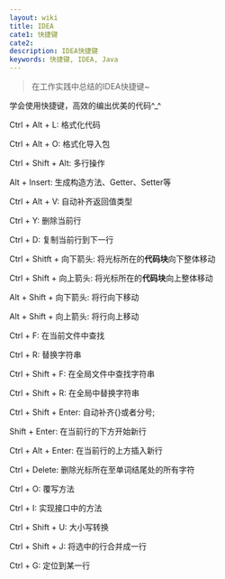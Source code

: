 ```yaml
---
layout: wiki
title: IDEA
cate1: 快捷键
cate2:
description: IDEA快捷键
keywords: 快捷键, IDEA, Java
---
```


> 在工作实践中总结的IDEA快捷键~

学会使用快捷键，高效的编出优美的代码^_^

Ctrl + Alt + L: 格式化代码

Ctrl + Alt + O: 格式化导入包

Ctrl + Shift + Alt: 多行操作

Alt + Insert: 生成构造方法、Getter、Setter等

Ctrl + Alt + V: 自动补齐返回值类型

Ctrl + Y: 删除当前行

Ctrl + D: 复制当前行到下一行

Ctrl + Shitft + 向下箭头: 将光标所在的**代码块**向下整体移动

Ctrl + Shift + 向上箭头: 将光标所在的**代码块**向上整体移动

Alt + Shift + 向下箭头: 将行向下移动

Alt + Shift + 向上箭头: 将行向上移动

Ctrl + F: 在当前文件中查找

Ctrl + R: 替换字符串

Ctrl + Shift + F: 在全局文件中查找字符串

Ctrl + Shift + R: 在全局中替换字符串

Ctrl + Shift + Enter: 自动补齐{}或者分号;

Shift + Enter: 在当前行的下方开始新行

Ctrl + Alt + Enter: 在当前行的上方插入新行

Ctrl + Delete: 删除光标所在至单词结尾处的所有字符

Ctrl + O: 覆写方法

Ctrl + I: 实现接口中的方法

Ctrl + Shift + U: 大小写转换

Ctrl + Shift + J: 将选中的行合并成一行

Ctrl + G: 定位到某一行
